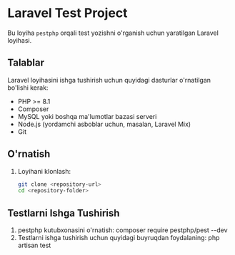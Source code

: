# Laravel Test Project

Bu loyiha `pestphp` orqali test yozishni o'rganish uchun yaratilgan Laravel loyihasi.

## Talablar

Laravel loyihasini ishga tushirish uchun quyidagi dasturlar o'rnatilgan bo'lishi kerak:

- PHP >= 8.1
- Composer
- MySQL yoki boshqa ma'lumotlar bazasi serveri
- Node.js (yordamchi asboblar uchun, masalan, Laravel Mix)
- Git

## O'rnatish

1. Loyihani klonlash:
   ```bash
   git clone <repository-url>
   cd <repository-folder>

## Testlarni Ishga Tushirish
1. pestphp kutubxonasini o'rnatish: 
    composer require pestphp/pest --dev
2. Testlarni ishga tushirish uchun quyidagi buyruqdan foydalaning:
    php artisan test

